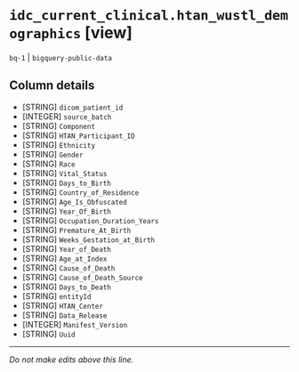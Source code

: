 # `idc_current_clinical.htan_wustl_demographics` [view]
`bq-1` | `bigquery-public-data`

## Column details
* [STRING]    `dicom_patient_id`
* [INTEGER]   `source_batch`
* [STRING]    `Component`
* [STRING]    `HTAN_Participant_ID`
* [STRING]    `Ethnicity`
* [STRING]    `Gender`
* [STRING]    `Race`
* [STRING]    `Vital_Status`
* [STRING]    `Days_to_Birth`
* [STRING]    `Country_of_Residence`
* [STRING]    `Age_Is_Obfuscated`
* [STRING]    `Year_Of_Birth`
* [STRING]    `Occupation_Duration_Years`
* [STRING]    `Premature_At_Birth`
* [STRING]    `Weeks_Gestation_at_Birth`
* [STRING]    `Year_of_Death`
* [STRING]    `Age_at_Index`
* [STRING]    `Cause_of_Death`
* [STRING]    `Cause_of_Death_Source`
* [STRING]    `Days_to_Death`
* [STRING]    `entityId`
* [STRING]    `HTAN_Center`
* [STRING]    `Data_Release`
* [INTEGER]   `Manifest_Version`
* [STRING]    `Uuid`

-------------------------------------------------------------------------------
*Do not make edits above this line.*
